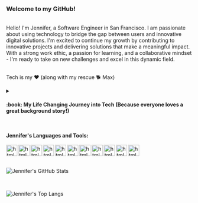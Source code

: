 ### Welcome to my GitHub!
<br>
Hello! I'm Jennifer, a Software Engineer in San Francisco. I am passionate about using technology to bridge the gap between users and innovative digital solutions. 
I'm excited to continue my growth by contributing to innovative projects and delivering solutions that make a meaningful impact. 
With a strong work ethic, a passion for learning, and a collaborative mindset - I'm ready to take on new challenges and excel in this dynamic field.<br>

<br>

Tech is my ❤️  (along with my rescue 🐕 Max)
<br>

<details>
<summary><h4>:book: My Life Changing Journey into Tech (Because everyone loves a great background story!)</h4></summary>
I transitioned into tech from a successful career in dentistry as a State of California Registered Dental Assistant. Working my way up through various roles in the dental practice, from back office clinical positions to front office administrative positions, I eventually achieved the top role as General Manager overseeing multiple locations for an oral surgery practice. Prior to that I 
managed my own incorporated small business. 

<br>While dentistry was a deeply fulfilling field where I enjoyed helping others, I felt a strong connection with data and its potential applications. During my dental career, I proactively used data to enhance my performance in various use cases. To further satisfy my curiosity, I successfully completed the Google Data Analytics Professional Certification.
 
This was when I decided to take a leap of faith, bet on myself, and make the transition into tech. 

During my research, I came across the APP partnership with Anita B and Intuit, which seemed like an incredible opportunity to combine my passion for technology with my eagerness to make a positive impact. I was so excited when I found out that out of hundreds of applicants, I was among the chosen few selected for this unique opportunity!

Throughout my software engineering apprenticeship at Intuit, I dedicated myself to learning and growing. I earned my full-stack Tech Degree (Javascript, React, Node, and SQL)  During my apprenticeship, I learned the value of applying best practices during sprints by refining my skills in software development, testing, and end-of-sprint code presentations. The experience reinforced the importance of my existing leadership experience in teamwork, effective communication, and adaptability in a fast-paced environment.

During my time at Intuit I was humbled to receive two awards: Customer Obsession and Courage. 

My tech journey has been one of continuous learning and growth. I work every day on expanding my skills in both front and back-end while embracing challenges as opportunities on my path to mastery.

Reflecting on my progress from a year ago to today, I am amazed at how far I've come. 

I'm excited to experience where my tech journey will lead me next! 
</details>
<br>    

**Jennifer's Languages and Tools:**
\
\
<img align="left" alt="html" width="30px" style="padding-right-10px;" src="https://cdn.jsdelivr.net/gh/devicons/devicon/icons/html5/html5-original.svg" />
<img align="left" alt="html" width="30px" style="padding-right-10px;" src="https://cdn.jsdelivr.net/gh/devicons/devicon/icons/css3/css3-original.svg" />
<img align="left" alt="html" width="30px" style="padding-right-10px;" src="https://cdn.jsdelivr.net/gh/devicons/devicon/icons/javascript/javascript-original.svg" />
<img align="left" alt="html" width="30px" style="padding-right-10px;" src="https://cdn.jsdelivr.net/gh/devicons/devicon/icons/react/react-original.svg" />
<img align="left" alt="html" width="30px" style="padding-right-10px;" src="https://cdn.jsdelivr.net/gh/devicons/devicon/icons/bootstrap/bootstrap-original.svg" />
<img align="left" alt="html" width="30px" style="padding-right-10px;" src="https://cdn.jsdelivr.net/gh/devicons/devicon/icons/nodejs/nodejs-original-wordmark.svg" />
<img align="left" alt="html" width="30px" style="padding-right-10px;" src="https://cdn.jsdelivr.net/gh/devicons/devicon/icons/npm/npm-original-wordmark.svg" />
<img align="left" alt="html" width="30px" style="padding-right-10px;" src="https://cdn.jsdelivr.net/gh/devicons/devicon/icons/vscode/vscode-original.svg" />
<img align="left" alt="html" width="30px" style="padding-right-10px;" src="https://cdn.jsdelivr.net/gh/devicons/devicon/icons/github/github-original.svg" />
<img align="left" alt="html" width="30px" style="padding-right-10px;" src="https://cdn.jsdelivr.net/gh/devicons/devicon/icons/jest/jest-plain.svg" />
<img align="left" alt="html" width="30px" style="padding-right-10px;" src="https://cdn.jsdelivr.net/gh/devicons/devicon/icons/canva/canva-original.svg" />
<br>


<br>



<!---📊 **My Personal Github Stats - because data is everything**--->
![Jennifer's GitHub Stats](https://github-readme-stats.vercel.app/api?username=jcptrevillian&rank_icon=github&theme=transparent&hide=stars,issues) 
<!---![Jennifer's GitHub stats](https://github-readme-stats.vercel.app/api?username=jcptrevillian&theme=dark&show_icons=true)--->

<br>


<!---💻 **Jennifer's Top Languages**--->
![Jennifer's Top Langs](https://github-readme-stats.vercel.app/api/top-langs/?username=jcptrevillian&layout=donut-vertical)
<!---![Top Langs](https://github-readme-stats.vercel.app/api/top-langs/?username=jcptrevillian&hide_progress=true)--->
<!---![Top Langs](https://github-readme-stats.vercel.app/api/top-langs/?username=jcptrevillian&langs_count=8)--->








